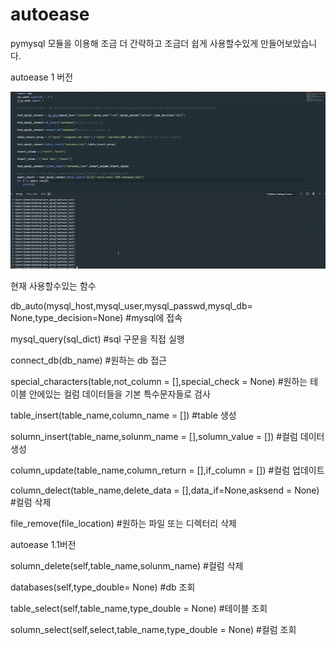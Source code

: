 # autoease
pymysql 모듈을 이용해 조금 더 간략하고 조금더 쉽게 사용할수있게 만들어보았습니다.

autoease 1 버전

![image](gif/test.gif)


현재 사용할수있는 함수

db_auto(mysql_host,mysql_user,mysql_passwd,mysql_db= None,type_decision=None)
#mysql에 접속


mysql_query(sql_dict)
#sql 구문을 직접 실행


connect_db(db_name)
#원하는 db 접근


special_characters(table,not_column = [],special_check = None)
#원하는 테이블 안에있는 컬럼 데이터들을 기본 특수문자들로 검사


table_insert(table_name,column_name = [])
#table 생성


solumn_insert(table_name,solunm_name = [],solumn_value = [])
#컬럼 데이터 생성


column_update(table_name,column_return = [],if_column = [])
#컬럼 업데이트



column_delect(table_name,delete_data = [],data_if=None,asksend = None)
#컬럼 삭제



file_remove(file_location)
#원하는 파일 또는 디렉터리 삭제

autoease 1.1버전

solumn_delete(self,table_name,solunm_name)
#컬럼 삭제

databases(self,type_double= None)
#db 조회

table_select(self,table_name,type_double = None)
#테이블 조회

solumn_select(self,select,table_name,type_double = None)
#컬럼 조회
